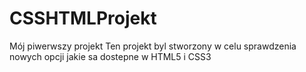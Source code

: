 # CSSHTMLProjekt
Mój piwerwszy projekt
Ten projekt byl stworzony w celu sprawdzenia nowych opcji jakie sa dostepne w HTML5 i CSS3
